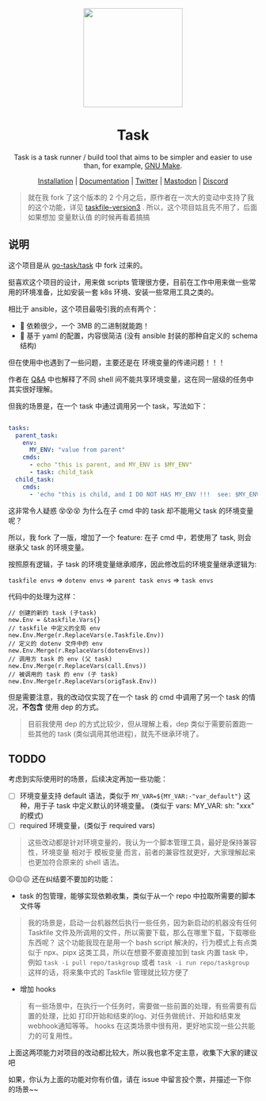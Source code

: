<div align="center">
  <a href="https://taskfile.dev">
    <img src="docs/static/img/logo.svg" width="200px" height="200px" />
  </a>

  <h1>Task</h1>

  <p>
    Task is a task runner / build tool that aims to be simpler and easier to use than, for example, <a href="https://www.gnu.org/software/make/">GNU Make<a>.
  </p>

  <p>
    <a href="https://taskfile.dev/installation/">Installation</a> | <a href="https://taskfile.dev/usage/">Documentation</a> | <a href="https://twitter.com/taskfiledev">Twitter</a> | <a href="https://fosstodon.org/@task">Mastodon</a> | <a href="https://discord.gg/6TY36E39UK">Discord</a>
  </p>
</div>

> 就在我 fork 了这个版本的 2 个月之后，原作者在一次大的变动中支持了我的这个功能，详见 [taskfile-version3](https://taskfile.dev/zh-Hans/taskfile-versions/#version-3-latest) . 所以，这个项目姑且先不用了，后面如果想加 变量默认值 的时候再看着搞搞

## 说明

这个项目是从 [go-task/task](https://github.com/go-task/task) 中 fork 过来的。

挺喜欢这个项目的设计，用来做 scripts 管理很方便，目前在工作中用来做一些常用的环境准备，比如安装一套 k8s 环境、安装一些常用工具之类的。

相比于 ansible，这个项目最吸引我的点有两个： 

- 🥒 依赖很少，一个 3MB 的二进制就能跑！
- 🧼 基于 yaml 的配置，内容很简洁 (没有 ansible 封装的那种自定义的 schema 结构) 

但在使用中也遇到了一些问题，主要还是在 环境变量的传递问题！！！

作者在 [Q&A](https://taskfile.dev/faq/) 中也解释了不同 shell 间不能共享环境变量，这在同一层级的任务中其实很好理解。

但我的场景是，在一个 task 中通过调用另一个 task，写法如下：

```yaml

tasks:
  parent_task:
    env:
      MY_ENV: "value from parent"
    cmds:
      - echo "this is parent, and MY_ENV is $MY_ENV"
      - task: child_task
  child_task:
    cmds:
      - 'echo "this is child, and I DO NOT HAS MY_ENV !!!  see: $MY_ENV"'
```

这非常令人疑惑 😵😵😵 为什么在子 cmd 中的 task 却不能用父 task 的环境变量呢？

所以，我 fork 了一版，增加了一个 feature: 在子 cmd 中，若使用了 task, 则会继承父 task 的环境变量。

按照原有逻辑，子 task 的环境变量继承顺序，因此修改后的环境变量继承逻辑为:

`taskfile envs` => `dotenv envs` => `parent task envs` => `task envs`

代码中的处理为这样：
```golang
// 创建的新的 task (子task)
new.Env = &taskfile.Vars{}
// taskfile 中定义的全局 env
new.Env.Merge(r.ReplaceVars(e.Taskfile.Env))
// 定义的 dotenv 文件中的 env
new.Env.Merge(r.ReplaceVars(dotenvEnvs))
// 调用方 task 的 env (父 task)
new.Env.Merge(r.ReplaceVars(call.Envs))
// 被调用的 task 的 env (子 task)
new.Env.Merge(r.ReplaceVars(origTask.Env))

```

但是需要注意，我的改动仅实现了在一个 task 的 cmd 中调用了另一个 task 的情况，**不包含** 使用 dep 的方式。
> 目前我使用 dep 的方式比较少，但从理解上看，dep 类似于需要前置跑一些其他的 task (类似调用其他进程)，就先不继承环境了。


## TODDO

考虑到实际使用时的场景，后续决定再加一些功能：

- [ ] 环境变量支持 default 语法，类似于 `MY_VAR=${MY_VAR:-"var_default"}` 这种，用于子 task 中定义默认的环境变量。 (类似于 vars: MY_VAR: sh: "xxx" 的模式)
- [ ] required 环境变量，(类似于 required vars) 

> 这些改动都是针对环境变量的，我认为一个脚本管理工具，最好是保持兼容性，环境变量 相对于 模板变量 而言，前者的兼容性就更好，大家理解起来也更加符合原来的 shell 语法。


😖😖😖 还在纠结要不要加的功能：

- task 的包管理，能够实现依赖收集，类似于从一个 repo 中拉取所需要的脚本文件等

> 我的场景是，启动一台机器然后执行一些任务，因为新启动的机器没有任何 Taskfile 文件及所调用的文件，所以需要下载，那么在哪里下载，下载哪些东西呢？
> 这个功能我现在是用一个 bash script 解决的，行为模式上有点类似于 npx、pipx 这类工具，所以在想要不要直接加到 task 内置 task 中，例如 `task -i pull repo/taskgroup` 或者 `task -i run repo/taskgroup`
> 这样的话，将来集中式的 Taskfile 管理就比较方便了

- 增加 hooks

> 有一些场景中，在执行一个任务时，需要做一些前置的处理，有些需要有后置的处理，比如 打印开始和结束的log、对任务做统计、开始和结束发webhook通知等等。
> hooks 在这类场景中很有用，更好地实现一些公共能力的可复用性。

上面这两项能力对项目的改动都比较大，所以我也拿不定主意，收集下大家的建议吧

如果，你认为上面的功能对你有价值，请在 issue 中留言投个票，并描述一下你的场景~~
